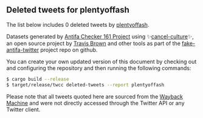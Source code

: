 ## Deleted tweets for plentyoffash

The list below includes 0 deleted tweets by
[plentyoffash](https://twitter.com/plentyoffash).



Datasets generated by [Antifa Checker 161 Project](https://twitter.com/antifacheck161) using ✨[cancel-culture](https://github.com/travisbrown/cancel-culture)✨, an open source project by 
[Travis Brown](https://twitter.com/travisbrown) and other tools as part of the 
[fake-antifa-twitter](https://github.com/antifacheck161/fake-antifa-twitter) project repo on github.

You can create your own updated version of this document by checking out and configuring the
repository and then running the following commands:

```bash
$ cargo build --release
$ target/release/twcc deleted-tweets --report plentyoffash
```

Please note that all tweets quoted here are sourced from the
[Wayback Machine](https://web.archive.org) and were not directly accessed through the Twitter API or
any Twitter client.

